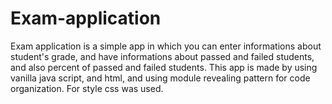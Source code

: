 # Exam-application
Exam application is a simple app in which you can enter informations about student's grade, and have informations about passed and failed students, and also percent of passed and failed students. This app is made by using vanilla java script, and html, and using module revealing pattern for code organization. For style css was used.
